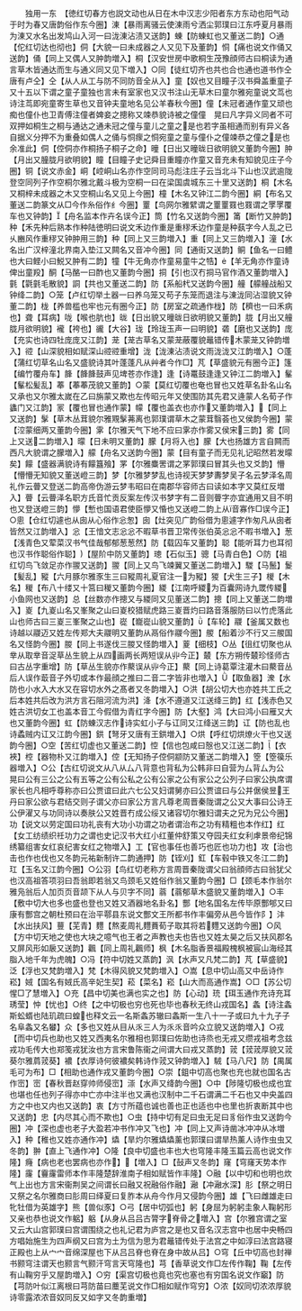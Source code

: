 <!-- { "loadSidebar": true } -->
　　独用一东　【徳红切春方也説文动也从日在木中汉志少阳者东方东动也阳气动于时为春又唐韵俗作东今圈】涷【暴雨离骚云使涷雨兮洒尘郭璞曰江东呼夏月暴雨为涷又水名出发鸠山入河一曰泷涷沾渍又送韵】蝀【防蝀虹也又董送二韵】○通【佗红切达也彻也】侗【大貌一曰未成器之人又见下及董韵】恫【痛也说文作俑又送韵】俑【同上又偶人又肿韵増入】桐【汉安世房中歌桐生茂豫顔师古曰桐读为通言草木皆通达而生与通义同又见下増入】○同【徒红切齐也共也合也通也道书作仝唐有卢仝】仝【从人从工与防不同防音全从入】童【奴也又目瞳子汉书舜盖重童子又十五以下谓之童子童独也言未有室家也又汉书注山无草木曰童尔雅宛童说文茑也诗注茑即宛童寄生草也又音钟夫童地名见公羊春秋今圈】僮【未冠者通作童又顽也痴也僮仆也卫青傅注僮者婢妾之摠称又竦恭貌诗被之僮僮　晃曰凡字异义同者不可双押如桐生之桐与通达之通未冠之僮与童儿之童之是也若字虽相通而别有异义各自据义分押不为重叠如偶人之俑与恫瘝之恫宛童之童与僮仆之僮竦恭之僮之是也余准此】侗【倥侗亦作桐扬子桐子之命】曈【日出又曈昽日欲明貌又董韵今圈】肿【月出又朣胧月欲明貌】瞳【目瞳子史记舜目重瞳亦作童又音充未有知貌见庄子今圈】铜【说文赤金】峒【崆峒山名亦作空同司马彪注庄子云当北斗下山也汉武逾陇登空同列子作空桐尔雅北戴斗极为空桐一曰在梁国虞城东三十里又送韵】桐【木名又桐梓未成器之木又空桐山名又见上今圈】橦【木名又钟江二韵今圈】絧【布名又董送二韵篆文从□今作糸俗作纟今圈】罿【鸟网尔雅繴谓之罿罿罬也罬谓之罦罦覆车也又钟韵】【舟名监本作卉名误今正】筒【竹名又送韵今圈】筩【断竹又肿韵】种【禾先种后熟本作种陆徳明曰说文禾边作重是重穋禾边作童是种蓺字今人乱之已乆豳风作重穋又钟肿用三韵】种【同上又三韵増入】重【同上又三韵増入】潼【水名出广汉梓潼北界南入垫江又闗名又音冲今圈】同【通街又送韵】鲖【鱼名一曰鳢也大曰鲣小曰鮵又肿有二韵】犝【牛无角亦作童易童牛之牿】【羊无角亦作童诗俾出童羖】酮【马酪一曰酢也又董韵今圈】挏【引也汉冇挏马官作酒又董韵増入】氃【氋氃毛散貌】詷【共也又董送二韵】防【系船杙又送韵今圈】艟【艨艟战船又钟绛二韵】○笼【卢红切举土器一曰养乌笼又苟子东笼而退注与涷泷同沾湿貌又钟董二韵】栊【养兽槛也牢也元有圈今正】防【房室之疏通作栊】防【穧也一曰禾病也】聋【耳病】咙【喉也肮也】昽【日出貌又曈昽日欲明貌又董韵】胧【月出又艟胧月欲明貌】襱【袴也】豅【大谷】珑【玲珑玉声一曰明貌】砻【磨也又送韵】庞【充实也诗四牡庞庞又江韵】茏【茏古草名又蒙茏蔽覆貌鼂错传木蒙茏又钟韵増入】谾【山深貌相如赋深山谾谾重增】泷【泷涷沾渍说文雨泷泷又江韵増入】○蓬【蒲红切草名山名又盛貌诗其叶蓬蓬凡从艸者今作□】芃【草盛貌元有圈今正】篷【编竹覆舟车】韸【韸韸鼓声见埤苍亦作逢】逢【诗鼍鼓逢逢又钟江二韵増入】髼【髼松髪乱】菶【菶菶茂貌又董韵】○蒙【莫红切覆也奄也冒也又姓草名卦名山名又承也又尔雅太嵗在乙曰旃蒙又欺也左传昭元年又使围防其先君又逄蒙人名荀子作蠭门又江韵】冡【覆也冒也通作蒙】幪【覆也盖衣也亦作又董韵増入】【同上又送韵】髳【草木丛茸貌尔雅覭髳茀离也郭璞谓草木之蒙茸翳荟也又侯韵今圈】蒙【涳蒙细两又董韵今圈】雺【尔雅天气下地不应曰雺亦作雾又侯宋三韵】雾【同上又送二韵増入】曚【日未明又董韵】朦【月将入也】朦【大也扬雄方言自闗而西凡大貌谓之朦増入】艨【舟名又送韵今圈】蒙【目有童子而无见礼记昭然若发曚矣】饛【盛器满貌诗有饛簋飱】罞【尔雅麋罟谓之罞郭璞曰冒其头也又爻韵】懵【懵懵无知貌又董送嶝三韵】梦【尔雅梦梦乱也诗视天梦梦夀梦吴子名云梦泽名周礼作云瞢又登送二韵高帝伪游云梦韦昭曰在南郡华容师古曰读如本字又莫红反増入】瞢【云瞢泽名职方氏音忙贡反案左传汉书梦字有二音则瞢字亦宜通用又目不明也又登送嶝三韵】懜【慙也国语君使臣懜又惛也又送嶝二韵上从音寡作□误今正】○悤【仓红切遽也从囱从心俗作忩怱】囱【灶突见广韵俗借为悤遽字作匆凡从囱者皆然又江韵増入】忩【王愔文志忩忩不暇草书晋卫常传张伯英忩忩不暇书増入】葱【浅青色又荤菜汉书气佳哉郁郁葱葱然】防【载囚车又董韵】聪【能听耳力也耳彻也汉书作聪俗作聪】【屋阶中防又董韵】璁【石似玉】骢【马青白色】○防【祖红切鸟飞敛足亦作翪又送韵】翪【同上又鸟飞竦翼又董送二韵増入】騣【马鬛】鬉【髪乱】豵【六月豚尔雅豕生三曰豵周礼夏官注一为豵】猣【犬生三子】椶【木名】稯【布八十缕又十筥曰稯又董韵今圈】緵【江南呼緵为百囊网诗九罭传緵小鱼网也又送韵】总【丝数亦作摠又与緵同又见董送二韵】摠【同上又董送二韵増入】嵏【九嵏山名又峯聚之山曰嵏校猎赋虎路三嵏晋灼曰路音落服防曰以竹虎落此山也师古曰三嵏三峯聚之山也】嵸【巃嵸山貌又董韵】【车轮】鬷【釜属又数也诗越以鬷迈又姓左传郑大夫鬷明又董韵从鬲俗作鬷今圈】艐【船着沙不行又三艐国名又怪韵今圈】朡【同上书遂伐三朡又怪韵増入】葼【细枝】○丛【徂红切聚也从丵从取丵音浞草丛生貌上从四画两长两短误从丱今正】樷【东方朔传樷珍怪师古曰古丛字重增】防【草丛生貌亦作藂误从丱今正】藂【同上诗葛覃注灌木曰藂音丛后人误作菆音子外切或本作最顔之推曰二音二字皆非也増入】【取鱼器】潨【水防也小水入大水又在容切水外之髙者又冬韵増入】○洪【胡公切大也亦姓共工氏之后本姓共后改为洪方言石阻河流为洪】洚【水不遵道又江送绛三韵】红【浅赤色又姓古洪切女工也盖本音工今假借为青红字今圈】防【大壑】鸿【大曰鸿小曰雁又大也又董韵今圈】虹【防蝀汉志作诗实虹小子与讧同又江绛送三韵】讧【防也乱也诗蟊贼内讧又江韵今圈】鉷【弩牙又唐有王鉷増入】○烘【呼红切烘燎火干也又送韵今圈】○空【苦红切虚也又董送二韵】悾【信也包咸曰慤也又江送二韵】【衣裌】椌【器物朴又江韵増入】倥【无知扬子倥侗颛防又董送二韵増入】箜【箜篌乐器増入】○公【古红切说文从八从厶八背意也背私为公韩非曰自营为厶背厶为公　晃曰公有三公之公有五等之公有公私之公有公家之公有家公之公列子曰家公执席谓家长也凡相呼尊称亦曰公贾谊曰此六七公又妇谓舅亦曰公贾谊曰与公并倨侯昱王丹曰家公欲与君结交则子谓父亦曰家公方言凡尊老周晋秦陇谓之公又大事曰公诗王公伊濯又与功同诗以奏肤公又姓晋冇成公绥又诸容切尔雅妇谓夫之兄为兄公今圈】功【说文以劳定国曰功礼丧有大功小功谓之功者谓治布之功有精粗也本作红】红【女工纺绩织祍功力之谓也史记汉书大红小红董仲舒策又夺园夫红女利虖景帝纪锦绣纂组害女红哀纪害女红之物増入】工【官也事任也善巧也匠也功力也】攻【治也击也作也伐也又冬韵元祐新制许二韵通押】防【铚刈】釭【车毂中铁又冬江二韵】玒【玉名又江韵今圈】○公羽【鸟红切老称方言周晋秦陇谓父曰翁顔师古曰翁犹父也汉高祖答项羽曰吾翁即若翁又鸟颈毛又姓俗作翁又董韵今圈】□【颈毛本作翁尔雅凫翁后人加页页音颉下从人与贝字不同】蓊【蓊郁草木盛貌又董韵増入】○丰【敷中切大也多也盛也登也又姓又酒器地名卦名】酆【地名国名左传毕原酆郇又曰康有酆宫之朝杜预曰在治平鄠县东说文酆文王所都书作丰偏旁从邑今皆作阝】沣【水出扶风】蘴【芜青】麷【熬麦周礼麷蕡荀子取其将若麷又送韵今圈】○风【方中切天地之使也大块之噫气也王者之声教也夫也告也又姓太昊之后又扶风郡名又屏风形如扆又送韵】飌【同上周礼飌师】枫【木名脂香景福殿槐枫被宸山海经其脂入地千年为虎魄】○冯【符中切姓又蒸韵】沨【水声又凡梵二韵】芃【草盛貌】泛【浮也又梵韵増入】梵【木得风貌又梵韵増入】○嵩【息中切山高又中岳诗作崧】娀【国名有娀氏高辛妃生契】菘【菜名】崧【山大而高通作嵩】○□【苏公切惺□了慧増入】○充【昌中切美也满也实之也】防【心动】珫【珥玉通作充诗充耳琇莹】忡【忧也】○终【之中切极也穷也死也毕也春秋无终山戎国名】螽【诗注螽斯蚣蝑也陆玑疏曰蝗也释文云一名斯螽苏辙曰螽斯一生八十一子或曰九十九子子名阜螽又名蠜】众【多也又姓从目从乑三人为乑乑音吟众立貌又送韵増入】○戎【而中切兵也助也又姓又西夷名尔雅相也郭璞曰佐助也诗烝也无戎又缵戎祖考念兹戎功毛传大也郑笺戎犹汝也方言宋鲁陈衞之间谓大曰戎又蒸韵】茙【茙茙厚貌又茙葵尔雅菺茙葵】襛【衣厚诗何彼襛矣韩诗作茙又钟韵増入】駥【马八尺】防【禺属毛可为布】□【相助也通作戎又董韵今圈】○崇【鉏中切高也聚也充也就也国名古作崈】崈【春秋晋赵穿帅师侵崈】漴【水声又绛韵今圈】○中【陟隆切极也成也宜也堪也任也列子得亦中亡亦中注半也又满也汉制中二千石谓满二千石也又中央盖四方之中也又内也又送韵】衷【方寸所蕴也诚也善也正也适也中也里也折衷断其中也又送韵】忠【内尽其心而不欺也】○虫【持中切有足曰虫无足曰豸俗作虫又送韵今圈】冲【深也虚也老子大盈若冲书作冲又飞也】冲【同上又声诗凿冰冲冲从冰増入】种【稚也又姓亦通作冲】爞【旱灼尔雅爞爞薰也郭璞曰谓旱热薰人诗作虫虫又冬韵】翀【直上飞通作冲】○隆【良中切盛也丰也大也穹隆丰隆玉篇云高也说文作隆】癃【病也老也罢病也亦作】【増入】□【鼔声又冬韵】窿【穹窿天势本作隆】霳【靊霳雷师本作丰隆楚辞淮南子相如赋皆作丰隆】○融【以中切和也明也炊气上出也方言宋衞荆吴之间谓长曰融又祝融俗作融】瀜【冲瀜水深】肜【祭之明日又祭之名尔雅商曰肜周曰绎夏曰复胙本从舟今作月又侵韵今圈】雄【飞曰雌雄走曰牝牡借为英雄字】熊【兽似豕】○弓【居中切弧也】躬【身屈为躬躬圭象人鞠躬形又亲也恭也说文作躳】躳【从身从吕吕古膂字脊骨之増入】宫【尔雅宫谓之室又云大山宫郭璞曰宫谓围绕之也礼记君为庐宫之是也又音名汉志宫中也居中央畅四方唱始施生为四声纲又曰宫为土为信为思为君鼂错传处于法宫之中如淳曰法宫路寝正殿也上从宀宀音绵深屋也下从吕吕脊也脊在身中故从吕】○穹【丘中切高也封禅书颢穹注谓天也颢言气颢汗穹言天穹隆也】芎【香草说文作□左传作鞠】鞠【左传有山鞠穷乎又屋韵増入】○穷【渠宫切极也竟也究也塞也有穷国名说文作竆】防【芎防叶似江离根曰芎防苗曰蘪芜说文作□相如赋作穹穷】○浓【奴同切浓浓厚貌诗零露浓浓音奴同反又如字又冬韵重増】
